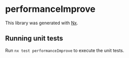 # performanceImprove

This library was generated with [Nx](https://nx.dev).

## Running unit tests

Run `nx test performanceImprove` to execute the unit tests.
